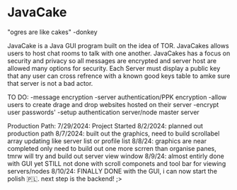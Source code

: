 # JavaCake
"ogres are like cakes" -donkey

JavaCake is a Java GUI program built on the idea of TOR. JavaCakes allows users to host chat rooms to talk with one another. JavaCakes has a focus on security and privacy so all messages are encrypted and server host are allowed many options for security. Each Server must display a public key that any user can cross refrence with a known good keys table to amke sure that server is not a bad actor.

TO DO:
-message encryption
-server authentication/PPK encryption
-allow users to create drage and drop websites hosted on their server
-encrypt user passwords'
-setup authentication server/node master server


Production Path:
7/29/2024: Project Started
8/2/2024: planned out production path
8/7/2024: built out the graphics, need to build scrollabel array updating like server list or profile list
8/8/24: graphics are near completed only need to build out one more scrren than organise panes, tmrw will try and build out server view window
8/9/24: almost entirly done with GUI yet STILL not done with scroll componets and tool bar for viewing servers/nodes
8/10/24: FINALLY DONE with the GUI, i can now start the polish 🇵🇱. next step is the backend! ;>
